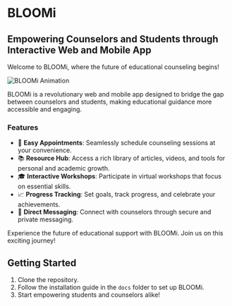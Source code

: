 # BLOOMi

## Empowering Counselors and Students through Interactive Web and Mobile App

Welcome to BLOOMi, where the future of educational counseling begins!

![BLOOMi Animation](url_to_your_animated_gif.gif)

BLOOMi is a revolutionary web and mobile app designed to bridge the gap between counselors and students, making educational guidance more accessible and engaging.

### Features

- 📅 **Easy Appointments**: Seamlessly schedule counseling sessions at your convenience.
- 📚 **Resource Hub**: Access a rich library of articles, videos, and tools for personal and academic growth.
- 🎓 **Interactive Workshops**: Participate in virtual workshops that focus on essential skills.
- 📈 **Progress Tracking**: Set goals, track progress, and celebrate your achievements.
- 💌 **Direct Messaging**: Connect with counselors through secure and private messaging.

Experience the future of educational support with BLOOMi. Join us on this exciting journey!

## Getting Started

1. Clone the repository.
2. Follow the installation guide in the `docs` folder to set up BLOOMi.
3. Start empowering students and counselors alike!





